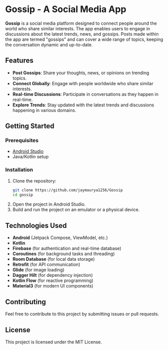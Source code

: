 # Gossip - A Social Media App

**Gossip** is a social media platform designed to connect people around the world who share similar interests. The app enables users to engage in discussions about the latest trends, news, and gossips. Posts made within the app are termed "gossips" and can cover a wide range of topics, keeping the conversation dynamic and up-to-date.

## Features

- **Post Gossips**: Share your thoughts, news, or opinions on trending topics.
- **Connect Globally**: Engage with people worldwide who share similar interests.
- **Real-time Discussions**: Participate in conversations as they happen in real-time.
- **Explore Trends**: Stay updated with the latest trends and discussions happening in various domains.

## Getting Started

### Prerequisites

- [Android Studio](https://developer.android.com/studio)
- Java/Kotlin setup

### Installation

1. Clone the repository:
   ```bash
   git clone https://github.com/jaymaurya1256/Gossip
   cd gossip
    ```
2. Open the project in Android Studio.
3. Build and run the project on an emulator or a physical device.
   
## Technologies Used

- **Android** (Jetpack Compose, ViewModel, etc.)
- **Kotlin**
- **Firebase** (for authentication and real-time database)
- **Coroutines** (for background tasks and threading)
- **Room Database** (for local data storage)
- **Retrofit** (for API communication)
- **Glide** (for image loading)
- **Dagger Hilt** (for dependency injection)
- **Kotlin Flow** (for reactive programming)
- **Material3** (for modern UI components)


## Contributing

Feel free to contribute to this project by submitting issues or pull requests.

## License

This project is licensed under the MIT License.



